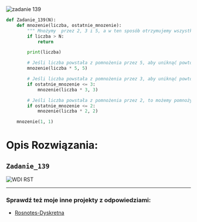 <picture>
  <source srcset="../../srt/zbior_zadan/139.png" media="(prefers-color-scheme: light)">
  <source srcset="../../srt/zbior_zadan/black_139.png" media="(prefers-color-scheme: dark)">
  <img src="../../srt/zbior_zadan/black_139.png" alt="zadanie 139">
</picture>

```python
def Zadanie_139(N):
    def mnozenie(liczba, ostatnie_mnozenie):
        """ Mnożymy  przez 2, 3 i 5, a w ten sposób otrzymujemy wszystkie liczby dwu-trzy-piątkowe. """
        if liczba > N:
            return

        print(liczba)

        # Jeśli liczba powstała z pomnożenia przez 5, aby uniknąć powtórzeń, mnożymy ją tylko przez 5.
        mnozenie(liczba * 5, 5)

        # Jeśli liczba powstała z pomnożenia przez 3, aby uniknąć powtórzeń, mnożymy ją tylko przez 3 i 5.
        if ostatnie_mnozenie <= 3:
            mnozenie(liczba * 3, 3)

        # Jeśli liczba powstała z pomnożenia przez 2, to możemy pomnożyć ją przez 2, 3 lub 5.
        if ostatnie_mnozenie <= 2:
            mnozenie(liczba * 2, 2)

    mnozenie(1, 1)
```
# Opis Rozwiązania:
## `Zadanie_139`

![WDI RST](https://github.com/user-attachments/assets/3f2bb7c2-f5ac-4926-b2f7-432ce72d7d36)


---
### Sprawdź też moje inne projekty z odpowiedziami:
- [Rosnotes-Dyskretna](https://github.com/kamilGie/Rosnotes-Dyskretna)
